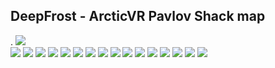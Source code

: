 ## DeepFrost - ArcticVR Pavlov Shack map



.
![](Overview_Map.jpg)	
![](T_Spawn.png)
![](Storage.png)
![](Power_Room.png)
![](Bridge.png)
![](Meeting_Room.png)
![](Lab_01.png)
![](Lab_02.png)
![](Lab_03.png)
![](Lab_Outside.png)
![](Security_01.png)
![](Security_Outside_2.png)
![](Security_Outside.png)
![](Social_Space_02.png)
![](Social_Space_01.png)
![](Living_Quaters.png)
![](Locker_Room.png)
